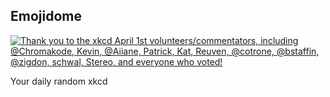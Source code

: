 ## Emojidome
[![Thank you to the xkcd April 1st volunteers/commentators, including @Chromakode, Kevin, @Aiiane, Patrick, Kat, Reuven, @cotrone, @bstaffin, @zigdon, schwal, Stereo, and everyone who voted!](https://imgs.xkcd.com/comics/emojidome.png)](https://xkcd.com/2131/ "Thank you to the xkcd April 1st volunteers/commentators, including @Chromakode, Kevin, @Aiiane, Patrick, Kat, Reuven, @cotrone, @bstaffin, @zigdon, schwal, Stereo, and everyone who voted!")

Your daily random xkcd
